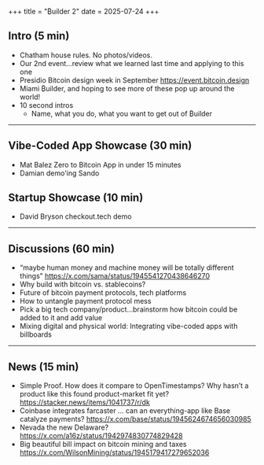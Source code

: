 +++
title = "₿uilder 2"
date = 2025-07-24
+++

## Intro (5 min)

- Chatham house rules. No photos/videos.
- Our 2nd event…review what we learned last time and applying to this one
- Presidio Bitcoin design week in September https://event.bitcoin.design
- Miami ₿uilder, and hoping to see more of these pop up around the world! 
- 10 second intros
  - Name, what you do, what you want to get out of ₿uilder

---

## Vibe-Coded App Showcase (30 min)
- Mat Balez Zero to Bitcoin App in under 15 minutes
- Damian demo'ing Sando

## Startup Showcase (10 min) 
- David Bryson checkout.tech demo

---

## Discussions (60 min)

- “maybe human money and machine money will be totally different things” https://x.com/sama/status/1945541270438646270 
- Why build with bitcoin vs. stablecoins?
- Future of bitcoin payment protocols, tech platforms
- How to untangle payment protocol mess
- Pick a big tech company/product…brainstorm how bitcoin could be added to it and add value
- Mixing digital and physical world: Integrating vibe-coded apps with billboards

---

## News (15 min) 

- Simple Proof. How does it compare to OpenTimestamps? Why hasn’t a product like this found product-market fit yet? https://stacker.news/items/1041737/r/dk
- Coinbase integrates farcaster … can an everything-app like Base catalyze payments? https://x.com/base/status/1945624674656030985 
- Nevada the new Delaware? https://x.com/a16z/status/1942974830774829428
- Big beautiful bill impact on bitcoin mining and taxes https://x.com/WilsonMining/status/1945179417279652036
